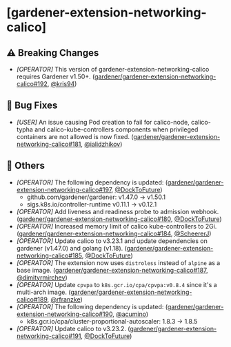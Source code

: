 # [gardener-extension-networking-calico]
## ⚠️ Breaking Changes
* *[OPERATOR]* This version of gardener-extension-networking-calico requires Gardener v1.50+. ([gardener/gardener-extension-networking-calico#192](https://github.com/gardener/gardener-extension-networking-calico/pull/192), [@kris94](https://github.com/kris94))
## 🐛 Bug Fixes
* *[USER]* An issue causing Pod creation to fail for calico-node, calico-typha and calico-kube-controllers components when privileged containers are not allowed is now fixed. ([gardener/gardener-extension-networking-calico#181](https://github.com/gardener/gardener-extension-networking-calico/pull/181), [@ialidzhikov](https://github.com/ialidzhikov))
## 🏃 Others
* *[OPERATOR]* The following dependency is updated: ([gardener/gardener-extension-networking-calico#197](https://github.com/gardener/gardener-extension-networking-calico/pull/197), [@DockToFuture](https://github.com/DockToFuture))
  * github.com/gardener/gardener: v1.47.0 -> v1.50.1
  * sigs.k8s.io/controller-runtime v0.11.1 -> v0.12.1
* *[OPERATOR]* Add liveness and readiness probe to admission webhook. ([gardener/gardener-extension-networking-calico#180](https://github.com/gardener/gardener-extension-networking-calico/pull/180), [@DockToFuture](https://github.com/DockToFuture))
* *[OPERATOR]* Increased memory limit of calico kube-controllers to 2Gi. ([gardener/gardener-extension-networking-calico#184](https://github.com/gardener/gardener-extension-networking-calico/pull/184), [@ScheererJ](https://github.com/ScheererJ))
* *[OPERATOR]* Update calico to v3.23.1 and update dependencies on gardener (v1.47.0) and golang (v1.18). ([gardener/gardener-extension-networking-calico#185](https://github.com/gardener/gardener-extension-networking-calico/pull/185), [@DockToFuture](https://github.com/DockToFuture))
* *[OPERATOR]* The extension now uses `distroless` instead of `alpine` as a base image. ([gardener/gardener-extension-networking-calico#187](https://github.com/gardener/gardener-extension-networking-calico/pull/187), [@dimityrmirchev](https://github.com/dimityrmirchev))
* *[OPERATOR]* Update `cpvpa` to `k8s.gcr.io/cpa/cpvpa:v0.8.4` since it's a multi-arch image. ([gardener/gardener-extension-networking-calico#189](https://github.com/gardener/gardener-extension-networking-calico/pull/189), [@rfranzke](https://github.com/rfranzke))
* *[OPERATOR]* The following dependency is updated: ([gardener/gardener-extension-networking-calico#190](https://github.com/gardener/gardener-extension-networking-calico/pull/190), [@acumino](https://github.com/acumino))
  * k8s.gcr.io/cpa/cluster-proportional-autoscaler: 1.8.3 -> 1.8.5
* *[OPERATOR]* Update calico to v3.23.2. ([gardener/gardener-extension-networking-calico#191](https://github.com/gardener/gardener-extension-networking-calico/pull/191), [@DockToFuture](https://github.com/DockToFuture))
